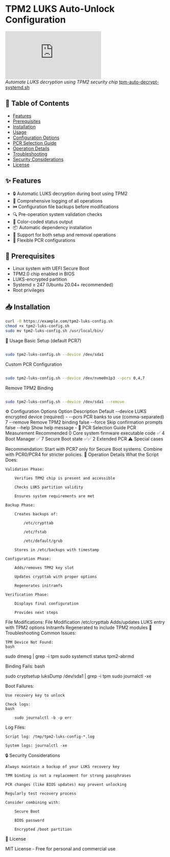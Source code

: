 # TPM2 LUKS Auto-Unlock Configuration

![TPM2 Security Chip](https://www.freedesktop.org/software/systemd/man/latest/systemd-cryptenroll.html)  
*Automate LUKS decryption using TPM2 security chip*
[tpm-auto-decrypt-systemd.sh](https://github.com/ssahani/disk/blob/main/tpm-auto-decrypt-systemd.sh)
## 📖 Table of Contents
- [Features](#-features)
- [Prerequisites](#-prerequisites)
- [Installation](#-installation)
- [Usage](#-usage)
- [Configuration Options](#-configuration-options)
- [PCR Selection Guide](#-pcr-selection-guide)
- [Operation Details](#-operation-details)
- [Troubleshooting](#-troubleshooting)
- [Security Considerations](#-security-considerations)
- [License](#-license)

## ✨ Features

- 🔒 Automatic LUKS decryption during boot using TPM2
- 📝 Comprehensive logging of all operations
- ⏮️ Configuration file backups before modifications
- 🔍 Pre-operation system validation checks
- 🎨 Color-coded status output
- 📦 Automatic dependency installation
- 🔄 Support for both setup and removal operations
- 🧩 Flexible PCR configurations

## 🧰 Prerequisites

- Linux system with UEFI Secure Boot
- TPM2.0 chip enabled in BIOS
- LUKS-encrypted partition
- Systemd ≥ 247 (Ubuntu 20.04+ recommended)
- Root privileges

## 📥 Installation

```bash
curl -O https://example.com/tpm2-luks-config.sh
chmod +x tpm2-luks-config.sh
sudo mv tpm2-luks-config.sh /usr/local/bin/
```

🚀 Usage
Basic Setup (default PCR7)
```bash

sudo tpm2-luks-config.sh --device /dev/sda1
```
Custom PCR Configuration
```bash

sudo tpm2-luks-config.sh --device /dev/nvme0n1p3 --pcrs 0,4,7
```
Remove TPM2 Binding
```bash

sudo tpm2-luks-config.sh --device /dev/sda1 --remove
```
⚙️ Configuration Options
Option	Description	Default
--device	LUKS encrypted device (required)	-
--pcrs	PCR banks to use (comma-separated)	7
--remove	Remove TPM2 binding	false
--force	Skip confirmation prompts	false
--help	Show help message	-
🔬 PCR Selection Guide
PCR	Measurement	Recommended
0	Core system firmware executable code	✅
4	Boot Manager	✅
7	Secure Boot state	✅✅
2	Extended PCR	⚠️ Special cases

Recommendation: Start with PCR7 only for Secure Boot systems. Combine with PCR0/PCR4 for stricter policies.
🔧 Operation Details
What the Script Does:

    Validation Phase:

        Verifies TPM2 chip is present and accessible

        Checks LUKS partition validity

        Ensures system requirements are met

    Backup Phase:

        Creates backups of:

            /etc/crypttab

            /etc/fstab

            /etc/default/grub

        Stores in /etc/backups with timestamp

    Configuration Phase:

        Adds/removes TPM2 key slot

        Updates crypttab with proper options

        Regenerates initramfs

    Verification Phase:

        Displays final configuration

        Provides next steps

File Modifications:
File	Modification
/etc/crypttab	Adds/updates LUKS entry with TPM2 options
Initramfs	Regenerated to include TPM2 modules
🐛 Troubleshooting
Common Issues:

    TPM Device Not Found:
    bash

sudo dmesg | grep -i tpm
sudo systemctl status tpm2-abrmd

Binding Fails:
bash

sudo cryptsetup luksDump /dev/sda1 | grep -i tpm
sudo journalctl -xe

Boot Failures:

    Use recovery key to unlock

    Check logs:
    bash

        sudo journalctl -b -p err

Log Files:

    Script log: /tmp/tpm2-luks-config-*.log

    System logs: journalctl -xe

🔒 Security Considerations

    Always maintain a backup of your LUKS recovery key

    TPM binding is not a replacement for strong passphrases

    PCR changes (like BIOS updates) may prevent unlocking

    Regularly test recovery process

    Consider combining with:

        Secure Boot

        BIOS password

        Encrypted /boot partition

📜 License

MIT License - Free for personal and commercial use
